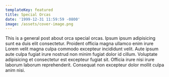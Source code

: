 ```yaml
---
templateKey: featured
title: Special Orcas
date: '1999-12-31 11:59:59 -0800'
image: /assets/cover-image.png
---
```

This is a general post about orca special orcas. Ipsum ipsum adipisicing sunt ea duis elit consectetur. Proident officia magna ullamco enim irure Lorem velit magna culpa commodo excepteur incididunt velit. Aute ipsum aute culpa fugiat irure nostrud non minim fugiat dolor id cillum. Voluptate adipisicing et consectetur est excepteur fugiat sit. Officia irure nisi irure laborum laborum reprehenderit. Consequat non excepteur dolor mollit culpa anim nisi.
